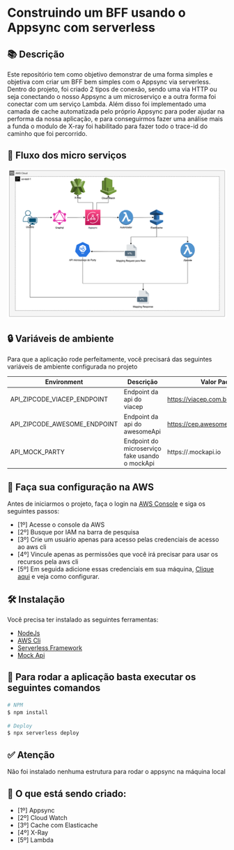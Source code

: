 # Construindo um BFF usando o Appsync com serverless

## 📚 Descrição
Este repositório tem como objetivo demonstrar de uma forma simples e objetiva com criar um BFF bem simples com o Appsync via serverless.<br>
Dentro do projeto, foi criado 2 tipos de conexão, sendo uma via HTTP ou seja conectando o nosso Appsync a um microserviço e a outra forma foi conectar com um serviço Lambda.
Além disso foi implementado uma camada de cache automatizada pelo próprio Appsync para poder ajudar na performa da nossa aplicação, e para conseguirmos fazer uma análise mais a funda o modulo de X-ray foi habilitado para fazer todo o trace-id do caminho que foi percorrido.


## 🎯 Fluxo dos micro serviços
![Diagrama](./Appsync%20com%20serverless.png "Fluxo do projeto")

## 🔒 Variáveis de ambiente
Para que a aplicação rode perfeitamente, você precisará das seguintes variáveis de ambiente configurada no projeto

| Environment                  | Descrição                                       | Valor Padrão                       |
| ---------------------------- | ----------------------------------------------- |----------------------------------- |
| API_ZIPCODE_VIACEP_ENDPOINT  | Endpoint da api do viacep                       | https://viacep.com.br/ws           |
| API_ZIPCODE_AWESOME_ENDPOINT | Endpoint da api do awesomeApi                   | https://cep.awesomeapi.com.br/json |
| API_MOCK_PARTY               | Endpoint do microserviço fake usando o mockApi  | https://<seu-codigo>.mockapi.io    |

## 📌 Faça sua configuração na AWS 
Antes de iniciarmos o projeto, faça o login na [AWS Console](https://aws.amazon.com/pt/) e siga os seguintes passos:
- [1º] Acesse o console da AWS
- [2º] Busque por IAM na barra de pesquisa
- [3º] Crie um usuário apenas para acesso pelas credenciais de acesso ao aws cli
- [4º] Vincule apenas as permissões que você irá precisar para usar os recursos pela aws cli
- [5º] Em seguida adicione essas credenciais em sua máquina, [Clique aqui](https://docs.aws.amazon.com/cli/latest/userguide/cli-configure-files.html) e veja como configurar.

## 🛠️ Instalação
Você precisa ter instalado as seguintes ferramentas:
- [NodeJs](https://nodejs.org/en/download/)
- [AWS Cli](https://docs.aws.amazon.com/cli/latest/userguide/getting-started-install.html)
- [Serverless Framework](https://www.serverless.com/)
- [Mock Api](https://mockapi.io/)

## 🏃 Para rodar a aplicação basta executar os seguintes comandos

```bash
# NPM 
$ npm install
```

```bash
# Deploy 
$ npx serverless deploy
```

## ✅ Atenção
Não foi instalado nenhuma estrutura para rodar o appsync na máquina local

## 🔦 O que está sendo criado:
- [1º] Appsync
- [2º] Cloud Watch
- [3º] Cache com Elasticache
- [4º] X-Ray
- [5º] Lambda